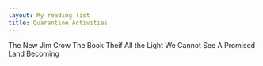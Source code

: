 ```yaml
---
layout: My reading list
title: Quarantine Activities
---
```


The New Jim Crow
The Book Theif
All the Light We Cannot See
A Promised Land
Becoming
